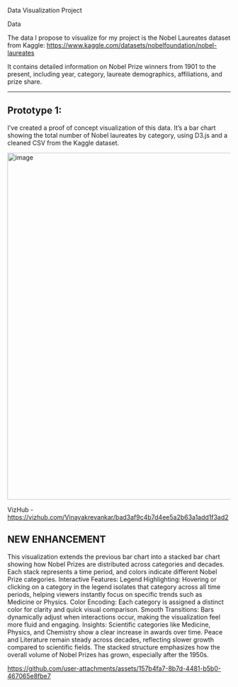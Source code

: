 Data Visualization Project

Data

The data I propose to visualize for my project is the Nobel Laureates dataset from Kaggle:
https://www.kaggle.com/datasets/nobelfoundation/nobel-laureates

It contains detailed information on Nobel Prize winners from 1901 to the present, including year, category, laureate demographics, affiliations, and prize share.

---

## Prototype 1:

I’ve created a proof of concept visualization of this data.
It’s a bar chart showing the total number of Nobel laureates by category, using D3.js and a cleaned CSV from the Kaggle dataset.

<img width="1358" height="782" alt="image" src="https://github.com/user-attachments/assets/488302e1-15ad-4eab-ab98-7c51ffbc441b" />

VizHub - https://vizhub.com/Vinayakrevankar/bad3af9c4b7d4ee5a2b63a1add1f3ad2

## NEW ENHANCEMENT 

This visualization extends the previous bar chart into a stacked bar chart showing how Nobel Prizes are distributed across categories and decades. Each stack represents a time period, and colors indicate different Nobel Prize categories.
Interactive Features:
Legend Highlighting: Hovering or clicking on a category in the legend isolates that category across all time periods, helping viewers instantly focus on specific trends such as Medicine or Physics.
Color Encoding: Each category is assigned a distinct color for clarity and quick visual comparison.
Smooth Transitions: Bars dynamically adjust when interactions occur, making the visualization feel more fluid and engaging.
Insights:
Scientific categories like Medicine, Physics, and Chemistry show a clear increase in awards over time.
Peace and Literature remain steady across decades, reflecting slower growth compared to scientific fields.
The stacked structure emphasizes how the overall volume of Nobel Prizes has grown, especially after the 1950s.

https://github.com/user-attachments/assets/157b4fa7-8b7d-4481-b5b0-467065e8fbe7




